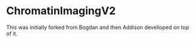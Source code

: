 # ChromatinImagingV2
This was initially forked from Bogdan and then Addison develloped on top of it.

